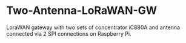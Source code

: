 # Two-Antenna-LoRaWAN-GW
LoraWAN gateway with two sets of concentrator iC880A and antenna connected via 2 SPI connections on Raspberry Pi.
